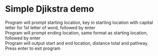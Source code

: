 # Simple Djikstra demo

Program will prompt starting location, key in starting location with capital letter for 1st letter of word, followed by enter   
Program will prompt ending location, same format as starting location, followed by enter  
Program will output start and end location, distance total and pathway.  
Press enter to exit program  
